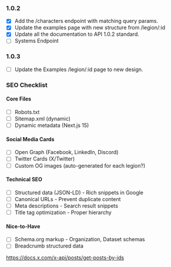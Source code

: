 ### 1.0.2

- [x] Add the /characters endpoint with matching query params.
- [x] Update the examples page with new structure from /legion/:id
- [x] Update all the documentation to API 1.0.2 standard.
- [ ] Systems Endpoint

### 1.0.3

- [ ] Update the Examples /legion/:id page to new design.

### SEO Checklist

#### Core Files

- [ ] Robots.txt
- [ ] Sitemap.xml (dynamic)
- [ ] Dynamic metadata (Next.js 15)

#### Social Media Cards

- [ ] Open Graph (Facebook, LinkedIn, Discord)
- [ ] Twitter Cards (X/Twitter)
- [ ] Custom OG images (auto-generated for each legion?)

#### Technical SEO

- [ ] Structured data (JSON-LD) - Rich snippets in Google
- [ ] Canonical URLs - Prevent duplicate content
- [ ] Meta descriptions - Search result snippets
- [ ] Title tag optimization - Proper hierarchy

#### Nice-to-Have

- [ ] Schema.org markup - Organization, Dataset schemas
- [ ] Breadcrumb structured data

https://docs.x.com/x-api/posts/get-posts-by-ids
